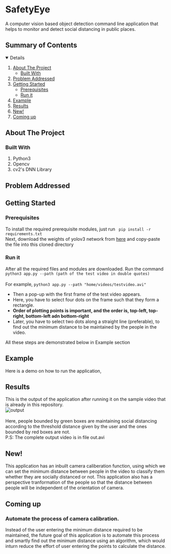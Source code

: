 # SafetyEye

A computer vision based object detection command line application that helps to monitor and detect social distancing in public places.


## Summary of Contents

<details open="open">
  <ol>
    <li>
      <a href="#about-the-project">About The Project</a>
      <ul>
        <li><a href="#built-with">Built With</a></li>
      </ul>
    </li>
    <li><a href="#problem-addressed">Problem Addressed</a></li>
    <li>
      <a href="#getting-started">Getting Started</a>
      <ul>
        <li><a href="#prerequisites">Prerequisites</a></li>
        <li><a href="#run-it">Run it</a></li>
      </ul>
    </li>
    <li><a href="#example">Example</a></li>
    <li><a href="#results">Results</a></li>
    <li><a href="#new">New!</a></li>
    <li><a href="#coming-up">Coming up</a></li>
    
  </ol>
</details>

## About The Project

### Built With
1. Python3
2. Opencv
3. cv2's DNN Library

## Problem Addressed


## Getting Started
### Prerequisites
To install the required prerequisite modules, just run
``` pip install -r requirements.txt```
<br>
Next, download the weights of yolov3 network from [here](href="https://pjreddie.com/media/files/yolov3.weights) and copy-paste the file into this cloned directory


### Run it
After all the required files and modules are downloaded. Run the command 
<br>
```python3 app.py --path (path of the test video in double quotes)```
<br>
<br>
For example, ```python3 app.py --path "home/videos/testvideo.avi" ```
<br>
- Then a pop-up with the first frame of the test video appears.
- Here, you have to select four dots on the frame such that they form a rectangle.
- **Order of plotting points is important, and the order is, top-left, top-right, bottom-left adn bottom-right**
- Later, you have to select two dots along a straight line (preferable), to find out the minimum distance to be maintained by the people in the video. 

All these steps are demonstrated below in Example section

## Example
Here is a demo on how to run the application,

## Results
This is the output of the application after running it on the sample video that is already in this repository.
<br>
![output](https://user-images.githubusercontent.com/53928899/148102127-7563d0c8-64ef-4c2f-817f-122cc6c3049d.gif)
<br>
<br>
Here, people bounded by green boxes are maintaining social distancing according to the threshold distance given by the user and the ones bounded by red boxes are not.
<br>
P.S: The complete output video is in file out.avi

## New!
This application has an inbuilt camera caliberation function, using which we can set the minimum distance between people in the video to classify them whether they are socially distanced or not. This application also has a perspective tranformation of the people so that the distance between people will be independent of the orientation of camera.

## Coming up
### Automate the process of camera calibration.
Instead of the user entering the minimum distance required to be maintained, the future goal of this application is to automate this process and smartly find out the minimum distance using an algorithm, which would inturn reduce the effort of user entering the points to calculate the distance.


